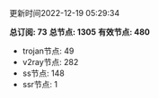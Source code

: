 更新时间2022-12-19 05:29:34

**总订阅: 73**
**总节点: 1305**
**有效节点: 480**
- trojan节点: 49
- v2ray节点: 282
- ss节点: 148
- ssr节点: 1
